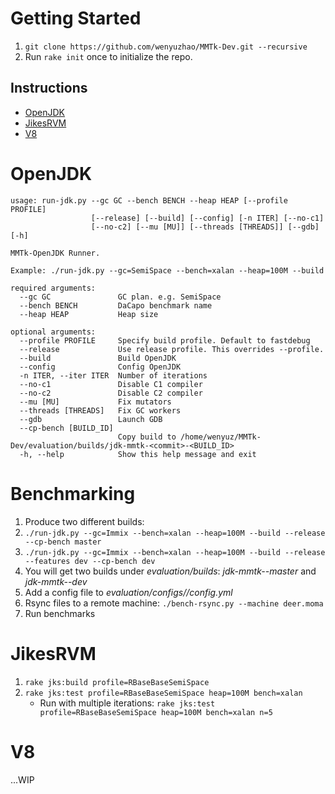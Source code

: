 
# Getting Started

1. `git clone https://github.com/wenyuzhao/MMTk-Dev.git --recursive`
2. Run `rake init` once to initialize the repo.

## Instructions

* [OpenJDK](#openjdk)
* [JikesRVM](#jikesrvm)
* [V8](#v8)

# OpenJDK

```
usage: run-jdk.py --gc GC --bench BENCH --heap HEAP [--profile PROFILE]
                  [--release] [--build] [--config] [-n ITER] [--no-c1]
                  [--no-c2] [--mu [MU]] [--threads [THREADS]] [--gdb] [-h]

MMTk-OpenJDK Runner.

Example: ./run-jdk.py --gc=SemiSpace --bench=xalan --heap=100M --build

required arguments:
  --gc GC               GC plan. e.g. SemiSpace
  --bench BENCH         DaCapo benchmark name
  --heap HEAP           Heap size

optional arguments:
  --profile PROFILE     Specify build profile. Default to fastdebug
  --release             Use release profile. This overrides --profile.
  --build               Build OpenJDK
  --config              Config OpenJDK
  -n ITER, --iter ITER  Number of iterations
  --no-c1               Disable C1 compiler
  --no-c2               Disable C2 compiler
  --mu [MU]             Fix mutators
  --threads [THREADS]   Fix GC workers
  --gdb                 Launch GDB
  --cp-bench [BUILD_ID]
                        Copy build to /home/wenyuz/MMTk-Dev/evaluation/builds/jdk-mmtk-<commit>-<BUILD_ID>
  -h, --help            Show this help message and exit
```

# Benchmarking

1. Produce two different builds:
  1. `./run-jdk.py --gc=Immix --bench=xalan --heap=100M --build --release --cp-bench master`
  2. `./run-jdk.py --gc=Immix --bench=xalan --heap=100M --build --release --features dev --cp-bench dev`
  3. You will get two builds under _evaluation/builds_: _jdk-mmtk-<commit>-master_ and _jdk-mmtk-<commit>-dev_
2. Add a config file to _evaluation/configs/<config>/config.yml_
3. Rsync files to a remote machine: `./bench-rsync.py --machine deer.moma`
4. Run benchmarks

# JikesRVM

1. `rake jks:build profile=RBaseBaseSemiSpace`
2. `rake jks:test profile=RBaseBaseSemiSpace heap=100M bench=xalan`
    * Run with multiple iterations: `rake jks:test profile=RBaseBaseSemiSpace heap=100M bench=xalan n=5`

# V8

...WIP
